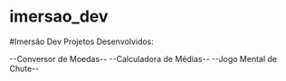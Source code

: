 # imersao_dev

#Imersão Dev 
  Projetos Desenvolvidos:
  
--Conversor de Moedas--
--Calculadora de Médias--
--Jogo Mental de Chute--
